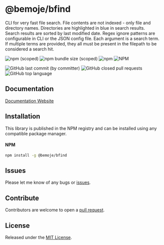 # @bemoje/bfind

CLI for very fast file search. File contents are not indexed - only file and directory names. Directories are highlighted in blue in search results. Search results are sorted by last modified date. Regex ignore patterns are configurable in CLI or the JSON config file. Each argument is a search term. If multiple terms are provided, they all must be present in the filepath to be considered a search hit.

![npm (scoped)](https://img.shields.io/npm/v/%40bemoje/trie-map)
![npm bundle size (scoped)](https://img.shields.io/bundlephobia/minzip/%40bemoje/bfind)
![npm](https://img.shields.io/npm/dt/%40bemoje/bfind)
![NPM](https://img.shields.io/npm/l/%40bemoje%2Fbfind)

![GitHub last commit (by committer)](https://img.shields.io/github/last-commit/bemoje/tsmono)
![GitHub closed pull requests](https://img.shields.io/github/issues-pr-closed/bemoje/tsmono)
![GitHub top language](https://img.shields.io/github/languages/top/bemoje/tsmono)


## Documentation
[Documentation Website](https://bemoje.github.io/tsmono/modules/bfind.html)

## Installation
This library is published in the NPM registry and can be installed using any compatible package manager.

#### NPM
```sh
npm install -g @bemoje/bfind
```


## Issues
Please let me know of any bugs or [issues](https://github.com/bemoje/tsmono/issues).

## Contribute
Contributors are welcome to open a [pull request](https://github.com/bemoje/tsmono/pulls).

## License
Released under the [MIT License](./LICENSE).
